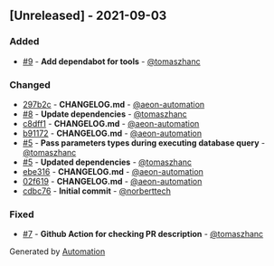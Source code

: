 ## [Unreleased] - 2021-09-03

### Added
- [#9](https://github.com/flow-php/doctrine-dbal-bulk/pull/9) - **Add dependabot for tools** - [@tomaszhanc](https://github.com/tomaszhanc)

### Changed
- [297b2c](https://github.com/flow-php/doctrine-dbal-bulk/commit/297b2cdc82e17a7f43c8d7e735b2efceb3cda24a) - **CHANGELOG.md** - [@aeon-automation](https://github.com/aeon-automation)
- [#8](https://github.com/flow-php/doctrine-dbal-bulk/pull/8) - **Update dependencies** - [@tomaszhanc](https://github.com/tomaszhanc)
- [c8dff1](https://github.com/flow-php/doctrine-dbal-bulk/commit/c8dff1c7a36b94f502875068591990f85aeae3cf) - **CHANGELOG.md** - [@aeon-automation](https://github.com/aeon-automation)
- [b91172](https://github.com/flow-php/doctrine-dbal-bulk/commit/b9117243a60471ca40a51667e9d010667db053c1) - **CHANGELOG.md** - [@aeon-automation](https://github.com/aeon-automation)
- [#5](https://github.com/flow-php/doctrine-dbal-bulk/pull/5) - **Pass parameters types during executing database query** - [@tomaszhanc](https://github.com/tomaszhanc)
- [#5](https://github.com/flow-php/doctrine-dbal-bulk/pull/5) - **Updated dependencies** - [@tomaszhanc](https://github.com/tomaszhanc)
- [ebe316](https://github.com/flow-php/doctrine-dbal-bulk/commit/ebe3165247a84a0fbc89608e9f636cbfdc649914) - **CHANGELOG.md** - [@aeon-automation](https://github.com/aeon-automation)
- [02f619](https://github.com/flow-php/doctrine-dbal-bulk/commit/02f619cfd15ea5818cd7bb1b0de0e806507d3d5c) - **CHANGELOG.md** - [@aeon-automation](https://github.com/aeon-automation)
- [cdbc76](https://github.com/flow-php/doctrine-dbal-bulk/commit/cdbc76af8c863f40d6181aa81a60e4f1d33d6519) - **Initial commit** - [@norberttech](https://github.com/norberttech)

### Fixed
- [#7](https://github.com/flow-php/doctrine-dbal-bulk/pull/7) - **Github Action for checking PR description** - [@tomaszhanc](https://github.com/tomaszhanc)

Generated by [Automation](https://github.com/aeon-php/automation)